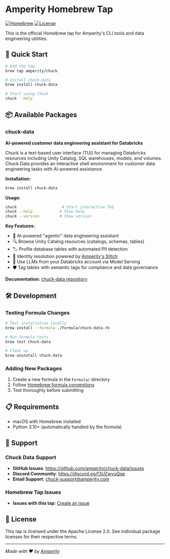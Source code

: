 # Amperity Homebrew Tap

[![Homebrew](https://img.shields.io/badge/Homebrew-tap-orange.svg)](https://brew.sh/)
[![License](https://img.shields.io/badge/License-Apache%202.0-blue.svg)](https://opensource.org/licenses/Apache-2.0)

This is the official Homebrew tap for Amperity's CLI tools and data engineering utilities.

## 🚀 Quick Start

```bash
# Add the tap
brew tap amperity/chuck

# Install chuck-data
brew install chuck-data

# Start using Chuck
chuck --help
```

## 📦 Available Packages

### chuck-data

**AI-powered customer data engineering assistant for Databricks**

Chuck is a text-based user interface (TUI) for managing Databricks resources including Unity Catalog, SQL warehouses, models, and volumes. Chuck Data provides an interactive shell environment for customer data engineering tasks with AI-powered assistance.

**Installation:**
```bash
brew install chuck-data
```

**Usage:**
```bash
chuck                    # Start interactive TUI
chuck --help            # Show help
chuck --version         # Show version
```

**Key Features:**
- 🤖 AI-powered "agentic" data engineering assistant
- 🔍 Browse Unity Catalog resources (catalogs, schemas, tables)
- 🏷️ Profile database tables with automated PII detection
- 🔗 Identity resolution powered by [Amperity's Stitch](https://docs.amperity.com/reference/stitch.html)
- 🚀 Use LLMs from your Databricks account via Model Serving
- 🛡️ Tag tables with semantic tags for compliance and data governance

**Documentation:** [chuck-data repository](https://github.com/amperity/chuck-data)

## 🛠️ Development

### Testing Formula Changes

```bash
# Test installation locally
brew install --formula ./Formula/chuck-data.rb

# Run formula tests
brew test chuck-data

# Clean up
brew uninstall chuck-data
```

### Adding New Packages

1. Create a new formula in the `Formula/` directory
2. Follow [Homebrew formula conventions](https://docs.brew.sh/Formula-Cookbook)
3. Test thoroughly before submitting

## 📋 Requirements

- macOS with Homebrew installed
- Python 3.10+ (automatically handled by the formula)

## 🤝 Support

### Chuck Data Support
- **GitHub Issues**: https://github.com/amperity/chuck-data/issues
- **Discord Community**: https://discord.gg/f3UZwyuQqe
- **Email Support**: chuck-support@amperity.com

### Homebrew Tap Issues
- **Issues with this tap**: [Create an issue](https://github.com/amperity/homebrew-chuck/issues)

## 📄 License

This tap is licensed under the Apache License 2.0. See individual package licenses for their respective terms.

---

*Made with ❤️ by [Amperity](https://amperity.com)*